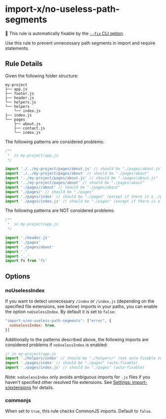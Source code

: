 # import-x/no-useless-path-segments

🔧 This rule is automatically fixable by the [`--fix` CLI option](https://eslint.org/docs/latest/user-guide/command-line-interface#--fix).

<!-- end auto-generated rule header -->

Use this rule to prevent unnecessary path segments in import and require statements.

## Rule Details

Given the following folder structure:

```pt
my-project
├── app.js
├── footer.js
├── header.js
└── helpers.js
└── helpers
    └── index.js
├── index.js
└── pages
    ├── about.js
    ├── contact.js
    └── index.js
```

The following patterns are considered problems:

```js
/**
 *  in my-project/app.js
 */

import './../my-project/pages/about.js' // should be "./pages/about.js"
import './../my-project/pages/about' // should be "./pages/about"
import '../my-project/pages/about.js' // should be "./pages/about.js"
import '../my-project/pages/about' // should be "./pages/about"
import './pages//about' // should be "./pages/about"
import './pages/' // should be "./pages"
import './pages/index' // should be "./pages" (except if there is a ./pages.js file)
import './pages/index.js' // should be "./pages" (except if there is a ./pages.js file)
```

The following patterns are NOT considered problems:

```js
/**
 *  in my-project/app.js
 */

import './header.js'
import './pages'
import './pages/about'
import '.'
import '..'
import fs from 'fs'
```

## Options

### noUselessIndex

If you want to detect unnecessary `/index` or `/index.js` (depending on the specified file extensions, see below) imports in your paths, you can enable the option `noUselessIndex`. By default it is set to `false`:

```js
"import-x/no-useless-path-segments": ["error", {
  noUselessIndex: true,
}]
```

Additionally to the patterns described above, the following imports are considered problems if `noUselessIndex` is enabled:

```js
// in my-project/app.js
import './helpers/index' // should be "./helpers/" (not auto-fixable to `./helpers` because this would lead to an ambiguous import of `./helpers.js` and `./helpers/index.js`)
import './pages/index' // should be "./pages" (auto-fixable)
import './pages/index.js' // should be "./pages" (auto-fixable)
```

Note: `noUselessIndex` only avoids ambiguous imports for `.js` files if you haven't specified other resolved file extensions. See [Settings: import-x/extensions](https://github.com/import-js/eslint-plugin-import#importextensions) for details.

### commonjs

When set to `true`, this rule checks CommonJS imports. Default to `false`.
